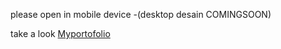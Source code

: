 please open in mobile device
-(desktop desain COMINGSOON)

take a look [Myportofolio](https://imm-bkhtiar.github.io/bkhtiar-portofolio/)
